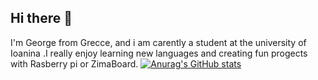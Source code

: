 ## Hi there 👋
I'm George from Grecce, and i am carently a student at the university of Ioanina .I really enjoy learning new languages and creating fun progects with Rasberry pi or ZimaBoard. 
[![Anurag's GitHub stats](https://github-readme-stats.vercel.app/api?username=MRGhow)](https://github.com/anuraghazra/github-readme-stats)
